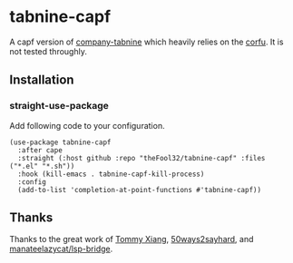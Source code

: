 # tabnine-capf

A capf version of [company-tabnine](https://github.com/TommyX12/company-tabnine) which heavily relies on the [corfu](https://github.com/minad/corfu).
It is not tested throughly.

## Installation

### straight-use-package

Add following code to your configuration.
```emacs
(use-package tabnine-capf
  :after cape
  :straight (:host github :repo "theFool32/tabnine-capf" :files ("*.el" "*.sh"))
  :hook (kill-emacs . tabnine-capf-kill-process)
  :config
  (add-to-list 'completion-at-point-functions #'tabnine-capf))
```
## Thanks

Thanks to the great work of [Tommy Xiang](https://github.com/TommyX12), [50ways2sayhard](https://github.com/50ways2sayhard/tabnine-capf), and [manateelazycat/lsp-bridge](https://github.com/manateelazycat/lsp-bridge/blob/master/core/tabnine.py).
